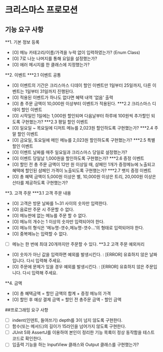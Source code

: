 # 크리스마스 프로모션

## 기능 요구 사항
**1. 기본 정보 등록
- [O] 메뉴 카테고리/이름/가격을 누락 없이 입력하였는가? (Enum Class)
- [O] 7로 나눈 나머지를 통해 요일을 설정했는가?
- [O] 에러 메시지를 한 클래스에 지정했는가?


**2. 이벤트
***2.1 이벤트 공통
- [O] 이벤트의 기간은 크리스마스 디데이 할인 이벤트만 1일부터 25일까지, 다른 이벤트는 1일부터 31일까지 진행된다.
- [O] 적용된 이벤트가 하나도 없다면 혜택 내역 '없음' 출력
- [O] 총 주문 금액이 10,000원 이상부터 이벤트가 적용된다.
***2.2 크리스마스 디데이 할인 이벤트
- [O] 시작일인 1일에는 1,000원 할인되며 다음날부터 하루에 100원씩 추가할인 되도록 구현했는가?
***2.3 평일 할인 이벤트
- [O] 일요일 ~ 목요일에 디저트 메뉴를 2,023원 할인하도록 구현했는가?
***2.4 주말 할인 이벤트
- [O] 금요일, 토요일에 메인 메뉴를 2,023원 할인하도록 구현했는가?
***2.5 특별 할인 이벤트
- [O] 이벤트 날짜를 매주 일요일과 크리스마스 당일로 설정했는가?
- [O] 이벤트 당일날 1,000원을 할인하도록 구현했는가?
***2.6 증정 이벤트
- [O] 할인 전 총 주문 금액이 12만 원 이상일 때, 샴페인 1개가 증정메뉴에 노출되고 혜택에 할인된 샴페인 가격이 노출되도록 구현했는가?
***2.7 뱃지 증정 이벤트
- [O] 총 혜택 금액이 5,000원 이상은 별, 10,000원 이상은 트리, 20,000원 이상은 산타를 제공하도록 구현했는가?

**3. 고객 주문
***3.1 고객 주문 내용
- [O] 고객은 방문 날짜를 1~31 사이의 숫자만 입력한다.
- [O] 음료만 주문 시 주문할 수 없다.
- [O] 메뉴판에 없는 메뉴를 주문 할 수 없다.
- [O] 메뉴의 개수는 1 이상의 숫자만 입력되어야 한다.
- [O] 메뉴의 형식은 '메뉴명-갯수,메뉴명-갯수...'의 형태로 입력되어야 한다.
- [O] 중복메뉴는 입력할 수 없다.
- [ ] 메뉴는 한 번에 최대 20개까지만 주문할 수 있다.
**3.2 고객 주문 예외처리
- [O] 숫자가 아닌 값을 입력하면 예외를 발생시킨다. : [ERROR] 유효하지 않은 날짜입니다. 다시 입력해 주세요.
- [O] 주문에 문제가 있을 경우 예외를 발생시킨다. : [ERROR] 유효하지 않은 주문입니다. 다시 입력해 주세요.


**4. 금액 
- [O] 총 혜택금액 = 할인 금액의 합계 + 증정 메뉴의 가격
- [O] 할인 후 예상 결제 금액 = 할인 전 총주문 금액 - 할인 금액

##프로그래밍 요구 사항
- [ ] indent(인덴트, 들여쓰기) depth를 3이 넘지 않도록 구현한다.
- [ ] 함수(또는 메서드)의 길이가 15라인을 넘어가지 않도록 구현한다.
- [ ] JUnit 5와 AssertJ를 이용하여 본인이 정리한 기능 목록이 정상 동작함을 테스트 코드로 확인한다.
- [ ] 입출력 기능을 하는 InputView 클래스와 Output 클래스를 구현했는가? 
